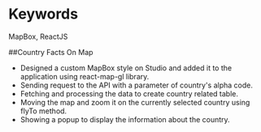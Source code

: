 # Keywords
MapBox, ReactJS

##Country Facts On Map

* Designed a custom MapBox style on Studio and added it to the application using react-map-gl library. 
* Sending request to the API with a parameter of country's alpha code.
* Fetching and processing the data to create country related table.
* Moving the map and zoom it on the currently selected country using flyTo method.
* Showing a popup to display the information about the country.
